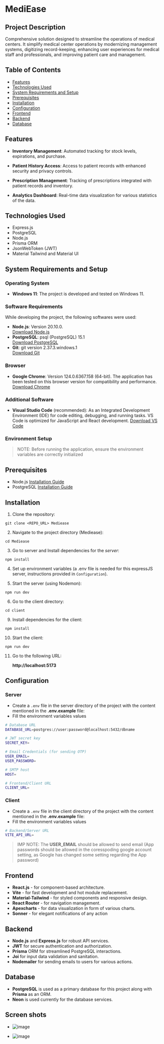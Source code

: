 # MediEase

## Project Description

Comprehensive solution designed to streamline the operations of medical centers. It simplify medical center operations by modernizing management systems, digitizing record-keeping, enhancing user experiences for medical staff and professionals, and improving patient care and management.

## Table of Contents

- [Features](#features)
- [Technologies Used](#technologies-used)
- [System Requirements and Setup](#system-requirements-and-setup)
- [Prerequisites](#prerequisites)
- [Installation](#installation)
- [Configuration](#configuration)
- [Frontend](#frontend)
- [Backend](#backend)
- [Database](#database)

## Features

- **Inventory Management**: Automated tracking for stock levels, expirations, and purchase.
  
- **Patient History Access**: Access to patient records with enhanced security and privacy controls.

- **Prescription Management**: Tracking of prescriptions integrated with patient records and inventory.

- **Analytics Dashboard**: Real-time data visualization for various statistics of the data.

## Technologies Used

- Express.js
- PostgreSQL
- Node.js
- Prisma ORM
- JsonWebToken (JWT)
- Material Tailwind and Material UI

## System Requirements and Setup

### Operating System

- **Windows 11**: The project is developed and tested on Windows 11.

### Software Requirements

While developing the project, the following softwares were used:

- **Node.js**: Version 20.10.0.   
[Download Node.js](https://nodejs.org/)
- **PostgreSQL**: psql (PostgreSQL) 15.1   
[Download PostgreSQL](https://www.postgresql.org/download/)
- **Git**: git version 2.37.3.windows.1  
[Download Git](https://git-scm.com/downloads)

### Browser

- **Google Chrome**: Version 124.0.6367.158 (64-bit). The application has been tested on this browser version for compatibility and performance. [Download Chrome](https://www.google.com/chrome/)

### Additional Software

- **Visual Studio Code** (recommended): As an Integrated Development Environment (IDE) for code editing, debugging, and running tasks. VS Code is optimized for JavaScript and React development. [Download VS Code](https://code.visualstudio.com/)

### Environment Setup

> NOTE: Before running the application, ensure the environment variables are correctly initialized


## Prerequisites

- Node.js [Installation Guide](https://nodejs.org/)
- PostgreSQL [Installation Guide](https://www.postgresql.org/download/)

## Installation

1. Clone the repository:

```
git clone <REPO_URL> Mediease
```

2. Navigate to the project directory (Mediease):

```
cd Mediease
```

3. Go to server and Install dependencies for the _server_:

```
npm install
```

4. Set up environment variables (a .env file is needed for this expressJS server, instructions provided in `Configuration`).

5. Start the server (using Nodemon):

```
npm run dev
```

6. Go to the client directory:

```
cd client
```

9. Install dependencies for the client:

```
npm install
```

10. Start the client:

```
npm run dev
```

11. Go to the following URL:

    **http://localhost:5173**

## Configuration

### Server
- Create a `.env` file in the server directory of the project with the content mentioned in the **.env.example** file:
- Fill the environment variables values

```bash
# Database URL
DATABASE_URL=postgres://user:password@localhost:5432/dbname

# JWT secret key
SECRET_KEY=

# Email Credentials (for sending OTP)
USER_EMAIL=
USER_PASSWORD=

# SMTP host 
HOST=

# Frontend/Client URL
CLIENT_URL=
```

### Client
- Create a `.env` file in the client directory of the project with the content mentioned in the **.env.example** file:
- Fill the environment variables values

```bash
# Backend/Server URL
VITE_API_URL=
```

> IMP NOTE: The **USER_EMAIL** should be allowed to send email (App passwords should be allowed in the coresspoding google account setting, as Google has changed some setting regarding the App password)

## Frontend

- **React.js** - for component-based architecture.
- **Vite** - for fast development and hot module replacement.
- **Material-Tailwind** - for styled components and responsive design.
- **React Router** - for navigation management.
- **Apexcharts** - for data visualization in form of various charts. 
- **Sonner** - for elegant notifications of any action 

## Backend

- **Node.js** and **Express.js** for robust API services.
- **JWT** for secure authentication and authorization.
- **Prisma** ORM for streamlined PostgreSQL interactions.
- **Joi** for input data validation and sanitation.
- **Nodemailer** for sending emails to users for various actions.

## Database

- **PostgreSQL** is used as a primary database for this project along with **Prisma** as an ORM.  
- **Neon** is used currently for the database services.

## Screen shots

- ![image](https://github.com/keshav-04/MediEase/assets/112396029/2c513b81-8d07-4f73-b32b-a61d735b2d7d)
  
- ![image](https://github.com/keshav-04/MediEase/assets/112396029/315d2c89-1680-412f-8601-76ccf9a815c3)


